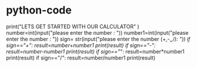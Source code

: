 # python-code
print("LETS GET STARTED WITH OUR CALCULATOR" )
number=int(input("please enter the number : "))
number1=int(input("please enter the number : "))
sign= str(input("please enter the number (+,-,*,/): "))
if sign=="+":
    result=number+number1
    print(result)
if sign=="-":
    result=number-number1
    print(result)
if sign=="*":
    result=number*number1
    print(result)
if sign=="/":
    result=number/number1
    print(result)
 
